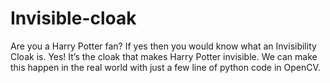 # Invisible-cloak
Are you a  Harry Potter fan?  If yes then  you would know what an Invisibility Cloak is. Yes! It’s the cloak that makes Harry Potter invisible. We can make this happen in the real world with just a few line of python code in OpenCV.


